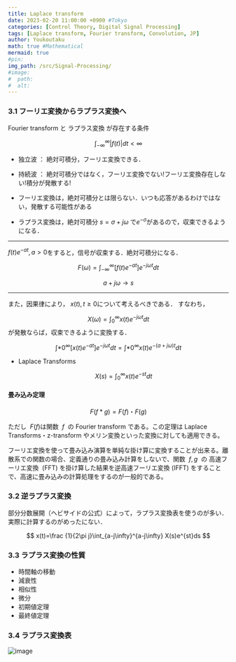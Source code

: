 ```yaml
---
title: Laplace transform
date: 2023-02-20 11:00:00 +0900 #Tokyo
categories: [Control Theory, Digital Signal Processing]
tags: [Laplace transform, Fourier transform, Convolution, JP]
author: Youkoutaku
math: true #Mathematical
mermaid: true
#pin:
img_path: /src/Signal-Processing/
#image:
#  path:
#  alt:
---
```


### 3.1 フーリエ変換からラプラス変換へ

Fourier transform と ラプラス変換 が存在する条件

$$\int_{-\infty}^{\infty} |f(t)|dt < \infty$$

- 独立波 ： 絶対可積分，フーリエ変換できる．
- 持続波 ： 絶対可積分ではなく，フーリエ変換でない!フーリエ変換存在しない!積分が発散する!

- フーリエ変換は，絶対可積分とは限らない．いつも応答があるわけではない，発散する可能性がある
- ラプラス変換は，絶対可積分 $s=\sigma+j\omega$ で$e^{-\sigma}$があるので，収束できるようになる．

---

$f(t)e^{-at},a>0$をすると，信号が収束する．絶対可積分になる．

$$F(\omega)=\int_{-\infty}^{\infty} [f(t)e^{-at}]e^{-j\omega t}dt$$

$$a+j\omega → s$$

---

また，因果律により， $x(t),t\ge0$について考えるべきである．
すなわち，

$$X(\omega)=\int_{0}^{\infty} x(t)e^{-j\omega t}dt $$ が発散ならば，収束できるように変換する．

$$ \int*{0}^{\infty} [x(t)e^{-at}] e^{-j\omega t}dt = \int*{0}^{\infty} x(t)e^{-(a+j\omega) t}dt $$

- Laplace Transforms

  $$X(s)=\int_{0}^{\infty} x(t)e^{-st}dt $$

#### 畳み込み定理

$$
F(f*g)=F(f)・F(g)
$$

ただし  $F(f)$は関数  $f$  の Fourier transform である。この定理は Laplace Transforms・z-transform やメリン変換といった変換に対しても適用できる。

フーリエ変換を使って畳み込み演算を単純な掛け算に変換することが出来る。離散系での関数の場合、定義通りの畳み込み計算をしないで、関数  $f,g$  の 高速フーリエ変換  (FFT) を掛け算した結果を逆高速フーリエ変換 (IFFT) をすることで、高速に畳み込みの計算処理をするのが一般的である。

### 3.2 逆ラプラス変換

部分分数展開（ヘビサイドの公式）によって，ラプラス変換表を使うのが多い．実際に計算するのがめったにない．

$$
x(t)=\frac {1}{2\pi j}\int_{a-j\infty}^{a-j\infty} X(s)e^{st}ds
$$

### 3.3 ラプラス変換の性質

- 時間軸の移動
- 減衰性
- 相似性
- 微分
- 初期値定理
- 最終値定理

### 3.4 ラプラス変換表

![image](20230210213207.png)
